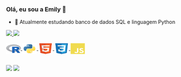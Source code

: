 ### Olá, eu sou a Emily 👋

- 🌱 Atualmente estudando banco de dados SQL e linguagem Python

<div>
  <a href = "https://github.com/emilyaimee"> 
  <img  height = "180em" src = "https://github-readme-stats.vercel.app/api?username=emilyaimee&show_icons=true&theme=tokyonight&include_all_commits=true&count_private=true"/> 
  <img height = "180em" src = "https://github-readme-stats.vercel.app/api/top-langs/?username=emilyaimee&layout=compact&langs_count=16&theme=tokyonight"/> 
</div>

<div style="display: inline_block"><br>
  <img align="center" alt="Emily-R" height="30" width="40" src="https://raw.githubusercontent.com/devicons/devicon/master/icons/r/r-original.svg">
  <img align="center" alt="Emily-Python" height="30" width="40" src="https://raw.githubusercontent.com/devicons/devicon/master/icons/python/python-original.svg">
  <img align="center" alt="Emily-HTML" height="30" width="40" src="https://raw.githubusercontent.com/devicons/devicon/master/icons/html5/html5-original.svg">
  <img align="center" alt="Emily-CSS" height="30" width="40" src="https://raw.githubusercontent.com/devicons/devicon/master/icons/css3/css3-original.svg">
  <img align="center" alt="Emily-Js" height="30" width="40" src="https://raw.githubusercontent.com/devicons/devicon/master/icons/javascript/javascript-plain.svg">   
</div>
 
 ##
<div>
  <a href ="https://www.linkedin.com/in/emily-aim%C3%A9e-alves-carba%C3%BAba-b894b4197/" target="_blank"><img src="https://img.shields.io/badge/-LinkedIn-%230077B5?style=for-the-badge&logo=linkedin&logoColor=white" target="_blank"></a>
  <a href="mailto:emilyaimeeac@gmail.com"><img src="https://img.shields.io/badge/-Gmail-%23333?style=for-the-badge&logo=gmail&logoColor=white" target="_blank"></a>
</div>

<!--
**emilyaimee/emilyaimee** is a ✨ _special_ ✨ repository because its `README.md` (this file) appears on your GitHub profile.

Here are some ideas to get you started:

- 🔭 I’m currently working on ...
- 🌱 I’m currently learning ...
- 👯 I’m looking to collaborate on ...
- 🤔 I’m looking for help with ...
- 💬 Ask me about ...
- 📫 How to reach me: ...
- 😄 Pronouns: ...
- ⚡ Fun fact: ...
-->
